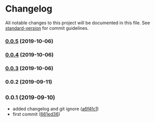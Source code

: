 # Changelog

All notable changes to this project will be documented in this file. See [standard-version](https://github.com/conventional-changelog/standard-version) for commit guidelines.

### [0.0.5](https://github.com/minulislam/nuxtjs-laravel-echo/compare/v0.0.4...v0.0.5) (2019-10-06)



### [0.0.4](https://github.com/minulislam/nuxtjs-laravel-echo/compare/v0.0.3...v0.0.4) (2019-10-06)



### [0.0.3](https://github.com/minulislam/nuxtjs-laravel-echo/compare/v0.0.2...v0.0.3) (2019-10-06)



### 0.0.2 (2019-09-11)

## <small>0.0.1 (2019-09-10)</small>

* added changelog and git ignore ([a6f4fc1](https://github.com/minulislam/nuxtjs-laravel-echo/commit/a6f4fc1))
* first commit ([661ed36](https://github.com/minulislam/nuxtjs-laravel-echo/commit/661ed36))
